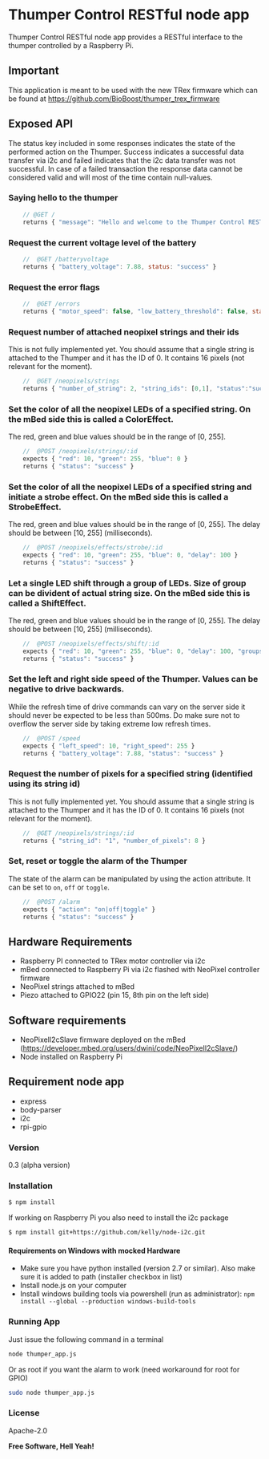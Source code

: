 # Thumper Control RESTful node app

Thumper Control RESTful node app provides a RESTful interface to the thumper controlled by a Raspberry Pi.

## Important
This application is meant to be used with the new TRex firmware which can be found at https://github.com/BioBoost/thumper_trex_firmware

## Exposed API
The status key included in some responses indicates the state of the performed action on the Thumper. Success indicates a successful data transfer via i2c and failed indicates that the i2c data transfer was not successful. In case of a failed transaction the response data cannot be considered valid and will most of the time contain null-values.

### Saying hello to the thumper
```javascript
    // @GET /
    returns { "message": "Hello and welcome to the Thumper Control RESTful API" }
```

### Request the current voltage level of the battery
```javascript
    //  @GET /batteryvoltage
    returns { "battery_voltage": 7.88, status: "success" }
```

### Request the error flags
```javascript
    //  @GET /errors
    returns { "motor_speed": false, "low_battery_threshold": false, status: "success" }
```

### Request number of attached neopixel strings and their ids

This is not fully implemented yet. You should assume that a single string is attached to the Thumper and it has the ID of 0. It contains 16 pixels (not relevant for the moment).

```javascript
    //  @GET /neopixels/strings
    returns { "number_of_string": 2, "string_ids": [0,1], "status":"success" }
```

### Set the color of all the neopixel LEDs of a specified string. On the mBed side this is called a ColorEffect.

The red, green and blue values should be in the range of [0, 255].

```javascript
    //  @POST /neopixels/strings/:id
    expects { "red": 10, "green": 255, "blue": 0 }
    returns { "status": "success" }
```

### Set the color of all the neopixel LEDs of a specified string and initiate a strobe effect. On the mBed side this is called a StrobeEffect.

The red, green and blue values should be in the range of [0, 255]. The delay should be between [10, 255] (milliseconds).

```javascript
    //  @POST /neopixels/effects/strobe/:id
    expects { "red": 10, "green": 255, "blue": 0, "delay": 100 }
    returns { "status": "success" }
```

### Let a single LED shift through a group of LEDs. Size of group can be divident of actual string size. On the mBed side this is called a ShiftEffect.

The red, green and blue values should be in the range of [0, 255]. The delay should be between [10, 255] (milliseconds).

```javascript
    //  @POST /neopixels/effects/shift/:id
    expects { "red": 10, "green": 255, "blue": 0, "delay": 100, "groupsize": 8 }
    returns { "status": "success" }
```

### Set the left and right side speed of the Thumper. Values can be negative to drive backwards.

While the refresh time of drive commands can vary on the server side it should never be expected to be less than 500ms. Do make sure not to overflow the server side by taking extreme low refresh times.

```javascript
    //  @POST /speed
    expects { "left_speed": 10, "right_speed": 255 }
    returns { "battery_voltage": 7.88, "status": "success" }
```

### Request the number of pixels for a specified string (identified using its string id)

This is not fully implemented yet. You should assume that a single string is attached to the Thumper and it has the ID of 0. It contains 16 pixels (not relevant for the moment).

```javascript
    //  @GET /neopixels/strings/:id
    returns { "string_id": "1", "number_of_pixels": 8 }
```

### Set, reset or toggle the alarm of the Thumper

The state of the alarm can be manipulated by using the action attribute. It can be set to `on`, `off` or `toggle`.

```javascript
    //  @POST /alarm
    expects { "action": "on|off|toggle" }
    returns { "status": "success" }
```

## Hardware Requirements

- Raspberry PI connected to TRex motor controller via i2c
- mBed connected to Raspberry Pi via i2c flashed with NeoPixel controller firmware
- NeoPixel strings attached to mBed
- Piezo attached to GPIO22 (pin 15, 8th pin on the left side)

## Software requirements
- NeoPixelI2cSlave firmware deployed on the mBed (https://developer.mbed.org/users/dwini/code/NeoPixelI2cSlave/)
- Node installed on Raspberry Pi

## Requirement node app
- express
- body-parser
- i2c
- rpi-gpio

### Version
0.3 (alpha version)

### Installation

```sh
$ npm install
```

If working on Raspberry Pi you also need to install the i2c package

```sh
$ npm install git+https://github.com/kelly/node-i2c.git
```

#### Requirements on Windows with mocked Hardware

* Make sure you have python installed (version 2.7 or similar). Also make sure it is added to path (installer checkbox in list)
* Install node.js on your computer
* Install windows building tools via powershell (run as administrator): `npm install --global --production windows-build-tools`

### Running App

Just issue the following command in a terminal

```sh
node thumper_app.js
```

Or as root if you want the alarm to work (need workaround for root for GPIO)

```sh
sudo node thumper_app.js
```

### License
Apache-2.0

**Free Software, Hell Yeah!**
